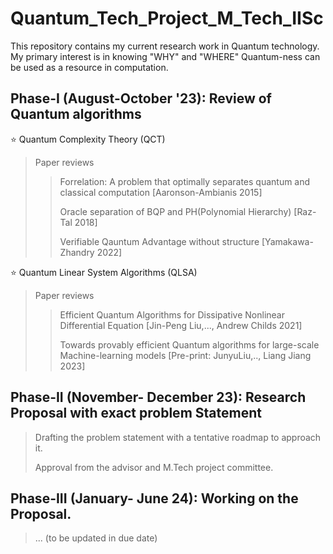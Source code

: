 # Quantum_Tech_Project_M_Tech_IISc
This repository contains my current research work in Quantum technology. My primary interest is in knowing "WHY" and "WHERE" Quantum-ness can be used as a resource in computation. 
## Phase-I (August-October '23): Review of Quantum algorithms
⭐ Quantum Complexity Theory (QCT)
> Paper reviews
>> Forrelation: A problem that optimally separates quantum and classical computation [Aaronson-Ambianis 2015]
>>
>> Oracle separation of BQP and PH(Polynomial Hierarchy) [Raz-Tal 2018]
>> 
>> Verifiable Qauntum Advantage without structure [Yamakawa-Zhandry 2022]
>> 
⭐ Quantum Linear System Algorithms (QLSA)
> Paper reviews
>> Efficient Quantum Algorithms for Dissipative Nonlinear Differential Equation [Jin-Peng Liu,..., Andrew Childs 2021]
>>
>> Towards provably efficient Quantum algorithms for large-scale Machine-learning models [Pre-print: JunyuLiu,.., Liang Jiang 2023]

## Phase-II (November- December 23): Research Proposal with exact problem Statement 
> Drafting the problem statement with a tentative roadmap to approach it.
>
> Approval from the advisor and M.Tech project committee.

## Phase-III (January- June 24): Working on the Proposal.
> ... (to be updated in due date)
